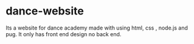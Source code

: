 # dance-website
Its a website for dance academy made with using html, css , node.js and pug. It only has front end design no back end.
